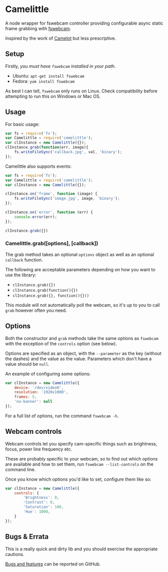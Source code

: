 Camelittle
==========

A node wrapper for fswebcam controller providing configurable async static frame
grabbing with [fswebcam](https://github.com/fsphil/fswebcam).

Inspired by the work of [Camelot](https://github.com/pdeschen/camelot) but less
prescriptive.

Setup
-----

Firstly, *you must have `fswebcam` installed in your path*.

* Ubuntu: `apt-get install fswebcam`
* Fedora: `yum install fswebcam`

As best I can tell, `fswebcam` only runs on Linux. Check compatibility before
attempting to run this on Windows or Mac OS.

Usage
-----

For basic usage:

```JavaScript
var fs = require('fs');
var Camelittle = require('camelittle');
var clInstance = new Camelittle({});
clInstance.grab(function(err, image){
	fs.writeFileSync('callback.jpg', val, 'binary');
});
```

Camelittle also supports events:

```JavaScript
var fs = require('fs');
var Camelittle = require('camelittle');
var clInstance = new Camelittle({});

clInstance.on('frame', function (image) {
	fs.writeFileSync('image.jpg', image, 'binary');
});

clInstance.on('error', function (err) {
	console.error(err);
});

clInstance.grab({})
```

### Camelittle.grab([options], [callback])
The grab method takes an optional `options` object as well as an optional
`callback` function.

The following are acceptable parameters depending on how you want to use
the library:

* `clInstance.grab({})`
* `clInstance.grab(function(){})`
* `clInstance.grab({}, function(){}))`

This module will not automatically poll the webcam, so it's up to you to call
`grab` however often you need.


Options
-------

Both the constructor and `grab` methods take the same options as `fswebcam` with
the exception of the `controls` option (see below).

Options are specified as an object, with the `--parameter` as the key (without
the dashes) and the value as the value. Parameters which don't have a value
should be `null`.

An example of configuring some options:

```JavaScript
var clInstance = new Camelittle({
	device: '/dev/video0',
	resolution: '1920x1080',
	frames: 5,
	'no-banner': null
});
```

For a full list of options, run the command `fswebcam -h`.

Webcam controls
---------------

Webcam controls let you specify cam-specific things such as brightness, focus,
power line frequency etc.

These are probably specific to your webcam, so to find out which options are
available and how to set them, run `fswebcam --list-controls` on the command
line.

Once you know which options you'd like to set, configure them like so:

```JavaScript
var clInstance = new Camelittle({
	controls: {
		'Brightness': 0,
		'Contrast': 0,
		'Saturation': 100,
		'Hue': 1000,
	}
});
```

Bugs & Errata
-------------

This is a really quick and dirty lib and you should exercise the appropriate
cautions.

[Bugs and features](https://github.com/AshKyd/camelittle/issues) can be reported
on GitHub.